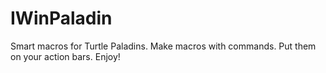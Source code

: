 # IWinPaladin
Smart macros for Turtle Paladins. Make macros with commands. Put them on your action bars. Enjoy!

